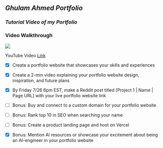 ## _Ghulam Ahmed Portfolio_



### _Tutorial Video of my Portfolio_
### Video Walkthrough
 <div>
    <a href="https://www.loom.com/share/9e4fa70c986e49c595e082d3ececcba6">
    </a>
    <a href="https://www.loom.com/share/9e4fa70c986e49c595e082d3ececcba6">
      <img style="max-width:300px;" src="https://cdn.loom.com/sessions/thumbnails/9e4fa70c986e49c595e082d3ececcba6-5efb3823ddc03829-full-play.gif">
    </a>
  </div>


  YouTube Video [Link]([https://pages.github.com/](https://youtu.be/8H3YIlV9Ytg))

- [x] Create a portfolio website that showcases your skills and experiences

- [x] Create a 2-min video explaining your portfolio website design, inspiration, and future plans

- [x] By Friday 7/26 6pm EST, make a Reddit post titled [Project 1 | Name | Page URL] with your live portfolio website link

- [ ] Bonus: Buy and connect to a custom domain for your portfolio website

- [ ] Bonus: Rank top 10 in SEO when searching your name

- [ ] Bonus: Create a product landing page and host on Vercel

- [x] Bonus: Mention AI resources or showcase your excitement about being an AI-engineer in your portfolio website
